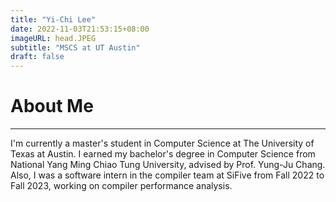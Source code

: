 ```yaml
---
title: "Yi-Chi Lee"
date: 2022-11-03T21:53:15+08:00
imageURL: head.JPEG
subtitle: "MSCS at UT Austin"
draft: false
---
```


# About Me
---
I'm currently a master's student in Computer Science at The University of Texas at Austin. I earned my bachelor's degree in Computer Science from National Yang Ming Chiao Tung University, advised by Prof. Yung-Ju Chang. Also, I was a software intern in the compiler team at SiFive from Fall 2022 to Fall 2023, working on compiler performance analysis.


